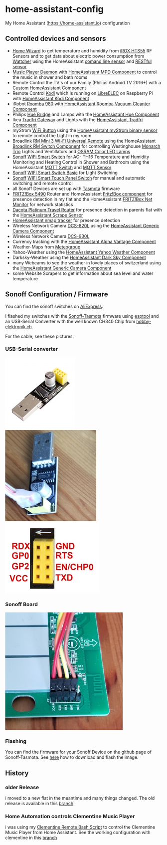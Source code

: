 # home-assistant-config
My Home Assistant (https://home-assistant.io) configuration

## Controlled devices and sensors

* [Home Wizard](https://homewizard.com/) to get temperature and humidity from [iROX HTS55](http://www.irox.com/fr/produits/accessoires/hts55.htm) RF Sensors and to get data about electric power consumption from [Wattcher](https://www.wattcher.nl/en/) using the HomeAssistant [comand line sensor](https://www.home-assistant.io/components/sensor.command_line/) and [RESTful sensor](https://www.home-assistant.io/components/sensor.rest/)
* [Music Player Daemon](https://www.musicpd.org/) with [HomeAssistant MPD Component](https://www.home-assistant.io/components/media_player.mpd/) to control the music in shower and bath rooms
* Remote Control the TV's of our Family (Philips Android TV 2016+) with a [Custom HomeAssistant Component](https://github.com/nstrelow/ha_philips_2016)
* Remote Control [Kodi](https://kodi.tv/) which is running on [LibreELEC](https://libreelec.tv/) on Raspberry Pi with [HomeAssistant Kodi Component](https://www.home-assistant.io/components/media_player.kodi/)
* iRobot [Roomba 980](https://shop.irobot.de/roomba-staubs-staubsaugerroboter-roomba-980/R980040.html) with [HomeAssistant Roomba Vacuum Cleanter Component](https://www.home-assistant.io/components/vacuum.roomba/)
* Philips [Hue Bridge](https://www2.meethue.com/en-us/p/hue-bridge/046677458478) and Lamps with the [HomeAssistant Hue Component](https://www.home-assistant.io/components/hue/) 
* Ikea [Tradfri Gateway](https://www.ikea.com/us/en/catalog/products/00337813/) and Lights with the [HomeAssistant Tradfri Component](https://www.home-assistant.io/components/tradfri/) 
* myStrom [WiFi Button](https://mystrom.ch/wifi-button/) using the [HomeAssistant myStrom binary sensor](https://www.home-assistant.io/components/binary_sensor.mystrom/) to remote control the Light in my room
* Broadlink [RM Mini 3 Wi-Fi Universal Remote](http://www.ibroadlink.com/rmMini3/) using the HomeAssistant [Broadlink RM Switch Component](https://www.home-assistant.io/components/switch.broadlink/) for controlling Westinghouse [Monarch Trio](https://www.lampenwelt.ch/westinghouse-monarch-trio-ventilator.html) Lights and Ventillators and [OSRAM Color LED Lamps](https://www.osram.com/)
* [Sonoff](https://sonoff.in/) [WiFi Smart Switch](https://www.sonoff.in/index.php?route=product/product&product_id=79) for AC- TH16 Temperature and Humidity Monitoring and Heating Control in Shower and Bathroom using the HomeAssistant [MQTT Switch](https://www.home-assistant.io/components/switch.mqtt/) and [MQTT Sensor](https://www.home-assistant.io/components/sensor.mqtt/)
* [Sonoff](https://sonoff.in/) [WIFI Smart Switch Basic](https://www.sonoff.in/index.php?route=product/product&product_id=75) for Light Switching
* [Sonoff](https://sonoff.in/) [WIFI Smart Touch Panel Switch](https://www.sonoff.in/index.php?route=product/product&product_id=73) for manual and automatic switching and remote control
* all Sonoff Devices are set up with [Tasmota](https://github.com/arendst/Sonoff-Tasmota) firmware
* [FRITZ!Box 5490](https://ch.avm.de/produkte/fritzbox/fritzbox-5490/) Router and HomeAssistant [Fritz!Box component](https://www.home-assistant.io/components/device_tracker.fritz/) for presence detection in my flat and the HomeAssistant [FRITZ!Box Net Monitor](https://www.home-assistant.io/components/sensor.fritzbox_netmonitor/) for network statistics
* [Dacota Platinum Travel Router](https://www.power.no/data-og-tilbehoer/nettverk-og-rutere/router/dacota-p-travel-router/p-253786/) for presence detection in parents flat with the [HomeAssistant Scrape Sensor](https://www.home-assistant.io/components/sensor.scrape/)
* [HomeAssistant nmap tracker](https://www.home-assistant.io/components/device_tracker.nmap_tracker/) for presence detection
* Wireless Network Camera [DCS-820L](https://eu.dlink.com/uk/en/products/dcs-820l-wifi-baby-camera) using the [HomeAssistant Generic Camera Component](https://www.home-assistant.io/components/camera.generic/)
* Wireless Network Camera [DCS-930L](https://eu.dlink.com/uk/en/products/dcs-930l-wireless-n-network-camera)
* Currency tracking with the [HomeAssistant Alpha Vantage Component](https://www.home-assistant.io/components/sensor.alpha_vantage/)
* Weather-Maps from [Meteogroup](https://www.meteogroup.com)
* Yahoo-Weather using the [HomeAssistant Yahoo Weather Component](https://www.home-assistant.io/components/weather.yweather/)
* Darksky-Weather using the [HomeAssistant Dark Sky Component](https://www.home-assistant.io/components/weather.darksky/)
* many Webcams to see the weather in lovely places of switzerland using the [HomeAssistant Generic Camera Component](https://www.home-assistant.io/components/camera.generic/)
* some Website Scrapers to get information about sea level and water temperature

## Sonoff Configuration / Firmware
You can find the sonoff switches on [AliExpress](https://www.aliexpress.com/).

I flashed my switches with the [Sonoff-Tasmota](https://github.com/arendst/Sonoff-Tasmota) firmware using [esptool](https://github.com/arendst/Sonoff-Tasmota/wiki/Esptool) and an USB-Serial Converter with the well known CH340 Chip from [hobby-elektronik.ch](https://hobby-elektronik.ch/ESP8266-ESP8285-ESP32/ESP8266-Zubehoer/USB-zu-Seriell-Adapter-fuer-ESP8266-ESP-01::348.html).

For the cable, see these pictures:

### USB-Serial converter
![USB-Serial Converter](docs/converter-original.jpg)
![USB-Serial Converter with attached cable](docs/converter.jpg)
![USB-Serial Converter Pinout](docs/converter-pinout.png)

### Sonoff Board
![Sonoff T1 Touch Board](docs/board-pins.jpg)

### Flashing
You can find the firmware for your Sonoff Device on the github page of Sonoff-Tasmota. See [here](https://github.com/arendst/Sonoff-Tasmota/wiki/Esptool#download-sonoff-tasmota) how to download and flash the image.

## History
### older Release

i moved to a new flat in the meantime and many things changed. The old release is available in this [branch](https://github.com/mgafner/home-assistant-config/tree/Release1)

### Home Automation controls Clementine Music Player

i was using my [Clementine Remote Bash Script](https://github.com/mgafner/clementine-remote-bash) to control the Clementine Music Player from Home Assistant.
See the working configuration with clementine in this [branch](https://github.com/mgafner/home-assistant-config/tree/clementine)

